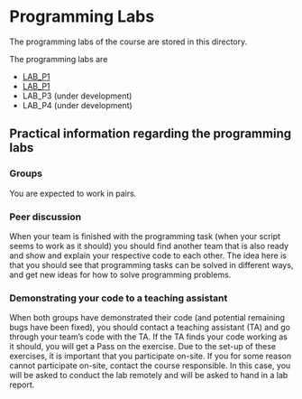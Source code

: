 # Programming Labs

The programming labs of the course are stored in this directory.

The programming labs are

* [LAB_P1](p1/)
* [LAB_P1](p2/)
* LAB_P3 (under development)
* LAB_P4 (under development)

## Practical information regarding the programming labs

### Groups

You are expected to work in pairs.

### Peer discussion

When your team is finished with the programming task (when your script seems to work as it should) you should find another team that is also ready and show and explain your respective code to each other. The idea here is that you should see that programming tasks can be solved in different ways, and get new ideas for how to solve programming problems.

### Demonstrating your code to a teaching assistant 

When both groups have demonstrated their code (and potential remaining bugs have been fixed), you should contact a teaching assistant (TA) and go through your team’s code with the TA. If the TA finds your code working as it should, you will get a Pass on the exercise. Due to the set-up of these exercises, it is important that you participate on-site. If you for some reason cannot participate on-site, contact the course responsible. In this case, you will be asked to conduct the lab remotely and will be asked to hand in a lab report.
